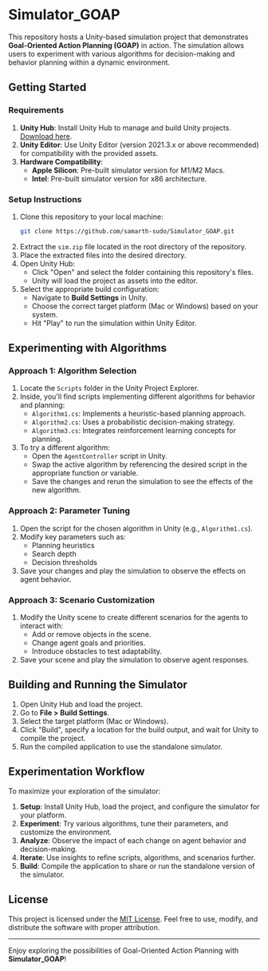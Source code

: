 # Simulator_GOAP

This repository hosts a Unity-based simulation project that demonstrates **Goal-Oriented Action Planning (GOAP)** in action. The simulation allows users to experiment with various algorithms for decision-making and behavior planning within a dynamic environment.

## Getting Started

### Requirements

1. **Unity Hub**: Install Unity Hub to manage and build Unity projects. [Download here](https://unity.com/download).
2. **Unity Editor**: Use Unity Editor (version 2021.3.x or above recommended) for compatibility with the provided assets.
3. **Hardware Compatibility**:
   - **Apple Silicon**: Pre-built simulator version for M1/M2 Macs.
   - **Intel**: Pre-built simulator version for x86 architecture.

### Setup Instructions

1. Clone this repository to your local machine:
   ```bash
   git clone https://github.com/samarth-sudo/Simulator_GOAP.git
   ```
2. Extract the `sim.zip` file located in the root directory of the repository.
3. Place the extracted files into the desired directory.
4. Open Unity Hub:
   - Click "Open" and select the folder containing this repository's files.
   - Unity will load the project as assets into the editor.
5. Select the appropriate build configuration:
   - Navigate to **Build Settings** in Unity.
   - Choose the correct target platform (Mac or Windows) based on your system.
   - Hit "Play" to run the simulation within Unity Editor.

## Experimenting with Algorithms

### Approach 1: Algorithm Selection

1. Locate the `Scripts` folder in the Unity Project Explorer.
2. Inside, you'll find scripts implementing different algorithms for behavior and planning:
   - `Algorithm1.cs`: Implements a heuristic-based planning approach.
   - `Algorithm2.cs`: Uses a probabilistic decision-making strategy.
   - `Algorithm3.cs`: Integrates reinforcement learning concepts for planning.
3. To try a different algorithm:
   - Open the `AgentController` script in Unity.
   - Swap the active algorithm by referencing the desired script in the appropriate function or variable.
   - Save the changes and rerun the simulation to see the effects of the new algorithm.

### Approach 2: Parameter Tuning

1. Open the script for the chosen algorithm in Unity (e.g., `Algorithm1.cs`).
2. Modify key parameters such as:
   - Planning heuristics
   - Search depth
   - Decision thresholds
3. Save your changes and play the simulation to observe the effects on agent behavior.

### Approach 3: Scenario Customization

1. Modify the Unity scene to create different scenarios for the agents to interact with:
   - Add or remove objects in the scene.
   - Change agent goals and priorities.
   - Introduce obstacles to test adaptability.
2. Save your scene and play the simulation to observe agent responses.

## Building and Running the Simulator

1. Open Unity Hub and load the project.
2. Go to **File > Build Settings**.
3. Select the target platform (Mac or Windows).
4. Click "Build", specify a location for the build output, and wait for Unity to compile the project.
5. Run the compiled application to use the standalone simulator.

## Experimentation Workflow

To maximize your exploration of the simulator:

1. **Setup**: Install Unity Hub, load the project, and configure the simulator for your platform.
2. **Experiment**: Try various algorithms, tune their parameters, and customize the environment.
3. **Analyze**: Observe the impact of each change on agent behavior and decision-making.
4. **Iterate**: Use insights to refine scripts, algorithms, and scenarios further.
5. **Build**: Compile the application to share or run the standalone version of the simulator.

## License

This project is licensed under the [MIT License](LICENSE). Feel free to use, modify, and distribute the software with proper attribution.

---

Enjoy exploring the possibilities of Goal-Oriented Action Planning with **Simulator_GOAP**!
```
